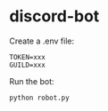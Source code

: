 # discord-bot

Create a .env file:
```properties
TOKEN=xxx
GUILD=xxx
```

Run the bot:
```sh
python robot.py
```